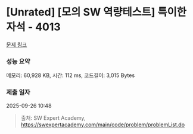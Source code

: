 # [Unrated] [모의 SW 역량테스트] 특이한 자석 - 4013 

[문제 링크](https://swexpertacademy.com/main/code/problem/problemDetail.do?contestProbId=AWIeV9sKkcoDFAVH) 

### 성능 요약

메모리: 60,928 KB, 시간: 112 ms, 코드길이: 3,015 Bytes

### 제출 일자

2025-09-26 10:48



> 출처: SW Expert Academy, https://swexpertacademy.com/main/code/problem/problemList.do